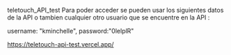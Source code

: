 teletouch_API_test
Para poder acceder se pueden usar los siguientes datos de la API o tambien cualquier otro usuario que se encuentre en la API :

username: "kminchelle", password:"0lelplR"

https://teletouch-api-test.vercel.app/
